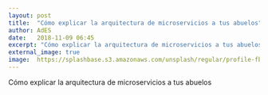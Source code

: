 ```yaml
---
layout: post
title:  "Cómo explicar la arquitectura de microservicios a tus abuelos"
author: AdES
date:   2018-11-09 06:45
excerpt: "Cómo explicar la arquitectura de microservicios a tus abuelos"
external_image: true
image:  https://splashbase.s3.amazonaws.com/unsplash/regular/profile-fb-1448518158-e754ed1466c9.jpg%3Fixlib%3Drb-0.3.5%26q%3D80%26fm%3Djpg%26crop%3Dfaces%26fit%3Dcrop%26h%3D32%26w%3D32%26s%3Dece585e7a76d673a18c492df940043ce
---
```

Cómo explicar la arquitectura de microservicios a tus abuelos
